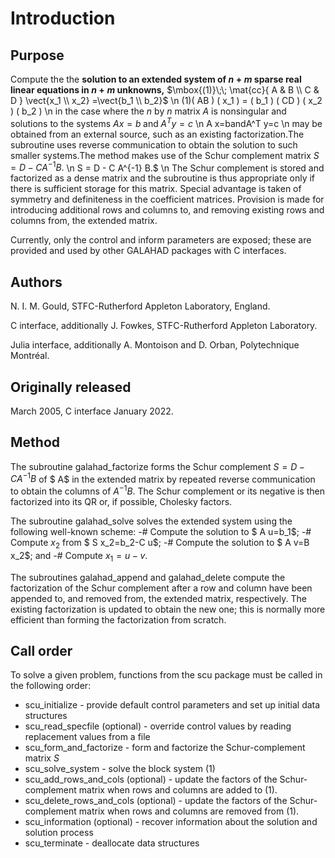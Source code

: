 # Introduction

## Purpose

Compute the the **solution to an extended system of $n + m$
sparse real linear equations in $n + m$ unknowns,**
$\mbox{(1)}\;\; \mat{cc}{ A & B \\ C & D } \vect{x_1 \\ x_2} =\vect{b_1 \\ b_2}$
 \n
 (1)( AB ) ( x_1 ) = ( b_1 )
( CD ) ( x_2 ) ( b_2 )
 \n
in the case where the $n$ by $n$ matrix $A$ is nonsingular
and solutions to the systems
$A x=b \;\mbox{and}\; A^T y=c$
 \n
 A x=bandA^T y=c
 \n
may be obtained from an external source, such as an existing
factorization.The subroutine uses reverse communication to obtain
the solution to such smaller systems.The method makes use of
the Schur complement matrix
$S = D - C A^{-1} B.$
 \n
 S = D - C A^{-1} B.$
 \n
The Schur complement is stored and factorized as a dense matrix
and the subroutine is thus appropriate only if there is
sufficient storage for this matrix. Special advantage is taken
of symmetry and definiteness in the coefficient matrices.
Provision is made for introducing additional rows and columns
to, and removing existing rows and columns from, the extended
matrix.

Currently, only the control and inform parameters are exposed;
these are provided and used by other GALAHAD packages with C interfaces.

## Authors

N. I. M. Gould, STFC-Rutherford Appleton Laboratory, England.

C interface, additionally J. Fowkes, STFC-Rutherford Appleton Laboratory.

Julia interface, additionally A. Montoison and D. Orban, Polytechnique Montréal.

## Originally released

March 2005, C interface January 2022.

## Method

The subroutine galahad_factorize forms the Schur complement
$S = D - C A^{-1} B$ of $ A$
in the extended matrix by repeated reverse communication to
obtain the columns of
$A^{-1} B$. The Schur complement or its negative is then factorized
into its QR or, if possible, Cholesky factors.

The subroutine galahad\_solve solves the extended system using
the following well-known scheme:
 -# Compute the solution to $ A u=b_1$;
 -# Compute $x_2$ from $ S x_2=b_2-C u$;
 -# Compute the solution to $ A v=B x_2$; and
 -# Compute $x_1 = u - v$.

The subroutines galahad_append and galahad_delete compute the factorization
of the Schur complement after a row and column have been appended
to, and removed from, the extended matrix, respectively.
The existing factorization is updated
to obtain the new one; this is normally more efficient than
forming the factorization from scratch.

## Call order

To solve a given problem, functions from the scu package must be called
in the following order:

- scu\_initialize - provide default control parameters and
set up initial data structures
- scu\_read\_specfile (optional) - override control values
by reading replacement values from a file
- scu_form_and_factorize - form and factorize the
 Schur-complement matrix $S$
- scu\_solve_system - solve the block system (1)
- scu_add_rows_and_cols (optional) - update the factors of
 the Schur-complement matrix when rows and columns are added to (1).
- scu_delete_rows_and_cols (optional) - update the factors of
 the Schur-complement matrix when rows and columns are removed from (1).
- scu\_information (optional) - recover information about
the solution and solution process
- scu\_terminate - deallocate data structures

